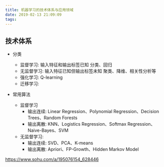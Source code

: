 ```yaml
---
title: 机器学习的技术体系与应用领域
date: 2019-02-13 21:09:09
tags:
---
```


## 技术体系

- 分类
  - 监督学习: 输入特征和输出标签已知 分类、回归
  - 无监督学习: 输入特征已知但输出标签未知 聚类、降维、相关性分析等
  - 强化学习: Q-learning
  - 迁移学习: 

- 常用算法
  - 监督学习
    - 输出连续: Linear Regression、Polynomial Regression、Decision Trees、Random Forests
    - 输出离散: KNN、Logistics Regression、Softmax Regression、Naive-Bayes、SVM
  - 无监督学习:
    - 输出连续: SVD、PCA、K-means
    - 输出离散: Apriori、FP-Growth、Hidden Markov Model

https://www.sohu.com/a/195076154_628446